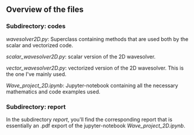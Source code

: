 ## Overview of the files


### Subdirectory: codes
*wavesolver2D.py*: Superclass containing methods that are used both by the scalar and vectorized code.

*scalar_wavesolver2D.py*: scalar version of the 2D wavesolver.

*vector_wavesolver2D.py*: vectorized version of the 2D wavesolver. This is the one I've mainly used.

*Wave_project_2D.ipynb*: Jupyter-notebook containing all the necessary mathematics and code examples used.

### Subdirectory: report
In the subdirectory *report*, you'll find the corresponding report that is essentially an .pdf export of the jupyter-notebook *Wave_project_2D.ipynb*.
